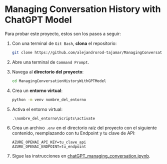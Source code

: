 # Managing Conversation History with ChatGPT Model

Para probar este proyecto, estos son los pasos a seguir:

1. Con una terminal de `Git Bash`, **clona** el repositorio:
   
   ```bash
   git clone https://github.com/alejandrorod-tajamar/ManagingConversationHistoryWithGPTModel.git
   ```
   
2. Abre una terminal de `Command Prompt`.
   
3. Navega al **directorio del proyecto**:
   
   ```cmd
   cd ManagingConversationHistoryWithGPTModel
   ```

4. Crea un **entorno virtual**:

   ```cmd
   python -m venv nombre_del_entorno
   ```

5. Activa el entorno virtual:

   ```cmd
   .\nombre_del_entorno\Scripts\activate
   ```

7. Crea un archivo `.env` en el directorio raíz del proyecto con el siguiente contenido, reemplazando con tu Endpoint y tu clave de API:

   ```.env
   AZURE_OPENAI_API_KEY=tu_clave_api
   AZURE_OPENAI_ENDPOINT=tu_endpoint
   ```

8. Sigue las instrucciones en [chatGPT_managing_conversation.ipynb](chatGPT_managing_conversation.ipynb).
